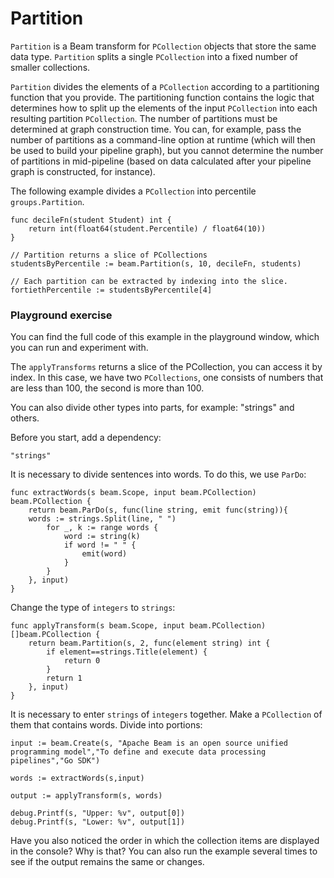 # Partition

`Partition` is a Beam transform for `PCollection` objects that store the same data type. `Partition` splits a single `PCollection` into a fixed number of smaller collections.

`Partition` divides the elements of a `PCollection` according to a partitioning function that you provide. The partitioning function contains the logic that determines how to split up the elements of the input `PCollection` into each resulting partition `PCollection`. The number of partitions must be determined at graph construction time. You can, for example, pass the number of partitions as a command-line option at runtime (which will then be used to build your pipeline graph), but you cannot determine the number of partitions in mid-pipeline (based on data calculated after your pipeline graph is constructed, for instance).

The following example divides a `PCollection` into percentile `groups.Partition`.

```
func decileFn(student Student) int {
	return int(float64(student.Percentile) / float64(10))
}

// Partition returns a slice of PCollections
studentsByPercentile := beam.Partition(s, 10, decileFn, students)

// Each partition can be extracted by indexing into the slice.
fortiethPercentile := studentsByPercentile[4]
```

### Playground exercise

You can find the full code of this example in the playground window, which you can run and experiment with.

The `applyTransforms` returns a slice of the PCollection, you can access it by index. In this case, we have two `PCollections`, one consists of numbers that are less than 100, the second is more than 100.

You can also divide other types into parts, for example: "strings" and others.

Before you start, add a dependency:
```
"strings"
```

It is necessary to divide sentences into words. To do this, we use `ParDo`:
```
func extractWords(s beam.Scope, input beam.PCollection) beam.PCollection {
	return beam.ParDo(s, func(line string, emit func(string)){
    words := strings.Split(line, " ")
		for _, k := range words {
			word := string(k)
			if word != " " {
				emit(word)
			}
		}
	}, input)
}
```

Change the type of `integers` to `strings`:
```
func applyTransform(s beam.Scope, input beam.PCollection) []beam.PCollection {
	return beam.Partition(s, 2, func(element string) int {
		if element==strings.Title(element) {
			return 0
		}
		return 1
	}, input)
}
```

It is necessary to enter `strings` of `integers` together. Make a `PCollection` of them that contains words. Divide into portions:

```
input := beam.Create(s, "Apache Beam is an open source unified programming model","To define and execute data processing pipelines","Go SDK")

words := extractWords(s,input)

output := applyTransform(s, words)

debug.Printf(s, "Upper: %v", output[0])
debug.Printf(s, "Lower: %v", output[1])
```

Have you also noticed the order in which the collection items are displayed in the console? Why is that? You can also run the example several times to see if the output remains the same or changes.